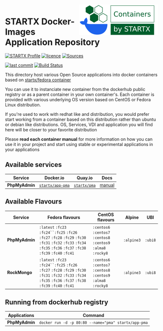 <img align="right" src="https://raw.githubusercontent.com/startxfr/docker-images/master/.gitlab/img/logo-small.svg?sanitize=true">

# STARTX Docker-Images Application Repository

[![STARTX Profile](https://img.shields.io/badge/provider-startx-green.svg)](https://github.com/startxfr) [![licence](https://img.shields.io/github/license/startxfr/docker-images.svg)](https://gitlab.com/startx1/containers) [![Sources](https://img.shields.io/badge/startxfr-docker--images-blue.svg)](https://gitlab.com/startx1/containers/tree/master/)

[![last commit](https://img.shields.io/github/last-commit/startxfr/docker-images.svg)](https://gitlab.com/startx1/containers) [![Build Status](https://travis-ci.org/startxfr/docker-images.svg?branch=master)](https://travis-ci.org/startxfr/docker-images)

This directory host various Open Source applications into docker containers based on [startx/fedora container](https://hub.docker.com/r/startx/fedora)

You can use it to instanciate new container from the dockerhub public registry
or as a parent container in your own container's.
Each container is provided with various underlying OS version based on CentOS or
Fedora Linux distribution.

If you're used to work with redhat like and distribution, you would prefer start working
from a container based on this distribution rather than ubuntu or debian like distributions.
OS, Services, VDI and application you will find here will be closer to your favorite distribution

Please **read each container manual** for more information on how you can use it in
your project and start using stable or experimental applications in your applications

## Available services

| Service        | Docker.io                                                   | Quay.io                                               | Docs                    |
| -------------- | ----------------------------------------------------------- | ----------------------------------------------------- | ----------------------- |
| **PhpMyAdmin** | [`startx/app-pma`](https://hub.docker.com/r/startx/app-pma) | [`startx/pma`](https://quay.io/repository/startx/pma) | [manual](pma/README.md) |

## Available Flavours

| Service        | Fedora flavours                                                                                                                                                    | CentOS flavours                                                | Alpine     | UBI     |
| -------------- | ------------------------------------------------------------------------------------------------------------------------------------------------------------------ | -------------------------------------------------------------- | ---------- | ------- |
| **PhpMyAdmin** | `:latest` `:fc23` ` :fc24``:fc25 ` `:fc26` `:fc27` `:fc28` `:fc29` `:fc30` `:fc31` `:fc32` `:fc33` `:fc34` `:fc35` `:fc36` `:fc37` `:fc38` `:fc39` `:fc40` `:fc41` | `:centos6` `:centos7` `:centos8` `:centos9` `:alma8` `:rocky8` | `:alpine3` | `:ubi8` |
| **RockMongo**  | `:latest` `:fc23` ` :fc24``:fc25 ` `:fc26` `:fc27` `:fc28` `:fc29` `:fc30` `:fc31` `:fc32` `:fc33` `:fc34` `:fc35` `:fc36` `:fc37` `:fc38` `:fc39` `:fc40` `:fc41` | `:centos6` `:centos7` `:centos8` `:centos9` `:alma8` `:rocky8` | `:alpine3` | `:ubi8` |

## Running from dockerhub registry

| Applications   | Command                                              |
| -------------- | ---------------------------------------------------- |
| **PhpMyAdmin** | `docker run -d -p 80:80 --name="pma" startx/app-pma` |
